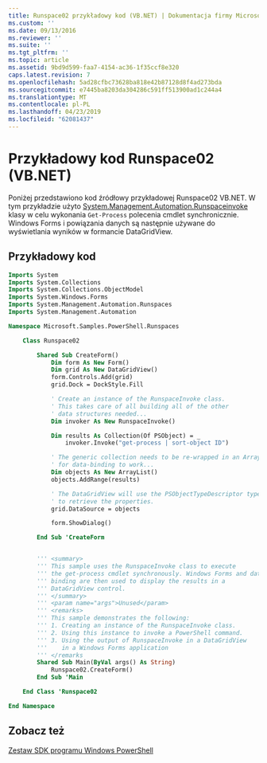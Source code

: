```yaml
---
title: Runspace02 przykładowy kod (VB.NET) | Dokumentacja firmy Microsoft
ms.custom: ''
ms.date: 09/13/2016
ms.reviewer: ''
ms.suite: ''
ms.tgt_pltfrm: ''
ms.topic: article
ms.assetid: 9bd9d599-faa7-4154-ac36-1f35ccf8e320
caps.latest.revision: 7
ms.openlocfilehash: 5ad28cfbc73628ba818e42b87128d8f4ad273bda
ms.sourcegitcommit: e7445ba8203da304286c591ff513900ad1c244a4
ms.translationtype: MT
ms.contentlocale: pl-PL
ms.lasthandoff: 04/23/2019
ms.locfileid: "62081437"
---
```

# <a name="runspace02-vbnet-code-sample"></a>Przykładowy kod Runspace02 (VB.NET)

Poniżej przedstawiono kod źródłowy przykładowej Runspace02 VB.NET. W tym przykładzie użyto [System.Management.Automation.Runspaceinvoke](/dotnet/api/System.Management.Automation.RunspaceInvoke) klasy w celu wykonania `Get-Process` polecenia cmdlet synchronicznie. Windows Forms i powiązania danych są następnie używane do wyświetlania wyników w formancie DataGridView.

## <a name="code-sample"></a>Przykładowy kod

```vb
Imports System
Imports System.Collections
Imports System.Collections.ObjectModel
Imports System.Windows.Forms
Imports System.Management.Automation.Runspaces
Imports System.Management.Automation

Namespace Microsoft.Samples.PowerShell.Runspaces

    Class Runspace02

        Shared Sub CreateForm()
            Dim form As New Form()
            Dim grid As New DataGridView()
            form.Controls.Add(grid)
            grid.Dock = DockStyle.Fill

            ' Create an instance of the RunspaceInvoke class.
            ' This takes care of all building all of the other
            ' data structures needed...
            Dim invoker As New RunspaceInvoke()

            Dim results As Collection(Of PSObject) = _
                invoker.Invoke("get-process | sort-object ID")

            ' The generic collection needs to be re-wrapped in an ArrayList
            ' for data-binding to work...
            Dim objects As New ArrayList()
            objects.AddRange(results)

            ' The DataGridView will use the PSObjectTypeDescriptor type
            ' to retrieve the properties.
            grid.DataSource = objects

            form.ShowDialog()

        End Sub 'CreateForm


        ''' <summary>
        ''' This sample uses the RunspaceInvoke class to execute
        ''' the get-process cmdlet synchronously. Windows Forms and data
        ''' binding are then used to display the results in a
        ''' DataGridView control.
        ''' </summary>
        ''' <param name="args">Unused</param>
        ''' <remarks>
        ''' This sample demonstrates the following:
        ''' 1. Creating an instance of the RunspaceInvoke class.
        ''' 2. Using this instance to invoke a PowerShell command.
        ''' 3. Using the output of RunspaceInvoke in a DataGridView
        '''    in a Windows Forms application
        ''' </remarks
        Shared Sub Main(ByVal args() As String)
            Runspace02.CreateForm()
        End Sub 'Main

    End Class 'Runspace02

End Namespace
```

<!-- TODO!!!: [!code-csharp[Runspace02.vb](../../powershell-sdk-samples/SDK-2.0/vb/Runspace02/Runspace02.vb#L09-L68 "Runspace02.vb")] -->

## <a name="see-also"></a>Zobacz też

[Zestaw SDK programu Windows PowerShell](../windows-powershell-reference.md)